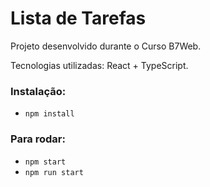 # Lista de Tarefas

Projeto desenvolvido durante o Curso B7Web.

Tecnologias utilizadas: React + TypeScript.

### Instalação:

- `npm install`

### Para rodar:

- `npm start`
- `npm run start`